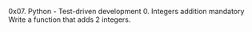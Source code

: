 0x07. Python - Test-driven development
0. Integers addition
mandatory
Write a function that adds 2 integers.
